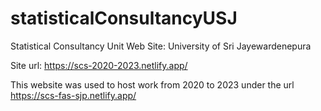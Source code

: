 # statisticalConsultancyUSJ

Statistical Consultancy Unit Web Site: University of Sri Jayewardenepura

Site url: https://scs-2020-2023.netlify.app/

This website was used to host work from 2020 to 2023 under the url https://scs-fas-sjp.netlify.app/
